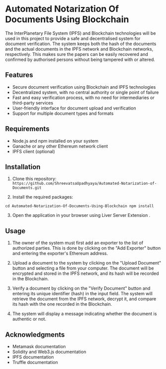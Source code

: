 



<!-- PROJECT LOGO -->
<br />


  # Automated Notarization Of Documents Using Blockchain


The InterPlanetary File System (IPFS) and Blockchain technologies will be used in this project to provide a safe and decentralised system for document verification. The system keeps both the hash of the documents and the actual documents in the IPFS network and Blockchain networks, respectively. This makes sure the papers can be easily recovered and confirmed by authorised persons without being tampered with or altered.

## Features

- Secure document verification using Blockchain and IPFS technologies
- Decentralized system, with no central authority or single point of failure
- Fast and easy verification process, with no need for intermediaries or third-party services
- User-friendly interface for document upload and verification
- Support for multiple document types and formats

## Requirements

- Node.js and npm installed on your system
- Ganache or any other Ethereum network client
- IPFS client (optional)

## Installation

1. Clone this repository: 
``https://github.com/ShreevatsaUpadhyaya/Automated-Notarization-of-Documents.git``


2. Install the required packages:

``cd Automated-Notarization-Of-Documents-Using-Blockchain
npm install``


3. Open the application in your browser using Liver Server Extension .


## Usage

1. The owner of the system must first add an exporter to the list of authorized parties. This is done by clicking on the "Add Exporter" button and entering the exporter's Ethereum address.
2. Upload a document to the system by clicking on the "Upload Document" button and selecting a file from your computer. The document will be encrypted and stored in the IPFS network, and its hash will be recorded in the Blockchain.

3. Verify a document by clicking on the "Verify Document" button and entering its unique identifier (hash) in the input field. The system will retrieve the document from the IPFS network, decrypt it, and compare its hash with the one recorded in the Blockchain.

4. The system will display a message indicating whether the document is authentic or not.



## Acknowledgments
- Metamask documentation
- Solidity and Web3.js documentation
- IPFS documentation
- Truffle documentation




